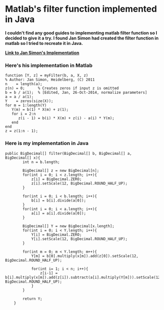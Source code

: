 # Matlab's filter function implemented in Java
**I couldn't find any good guides to implementing matlab filter function so I decided to give it a try. I found Jan Simon had created the filter function in matlab so I tried to recreate it in Java.**

**[Link to Jan Simon's Implementation](https://www.mathworks.com/matlabcentral/answers/9900-use-filter-constants-to-hard-code-filter)**

### Here's his implementation in Matlab
```
function [Y, z] = myFilter(b, a, X, z)
% Author: Jan Simon, Heidelberg, (C) 2011
n    = length(a);
z(n) = 0;      % Creates zeros if input z is omitted
b = b / a(1);  % [Edited, Jan, 26-Oct-2014, normalize parameters]
a = a / a(1);
Y    = zeros(size(X));
for m = 1:length(Y)
   Y(m) = b(1) * X(m) + z(1);
   for i = 2:n
      z(i - 1) = b(i) * X(m) + z(i) - a(i) * Y(m);
   end
end
z = z(1:n - 1);
```

### Here is my implementation in Java
```
public BigDecimal[] filter(BigDecimal[] b, BigDecimal[] a, BigDecimal[] x){
		int n = b.length;
		
		BigDecimal[] z = new BigDecimal[n];
		for(int i = 0; i < z.length; i++){
			z[i] = BigDecimal.ZERO;
			z[i].setScale(12, BigDecimal.ROUND_HALF_UP);
		}
		
		for(int i = 0; i < b.length; i++){
			b[i] = b[i].divide(a[0]);
		}
		for(int i = 0; i < a.length; i++){
			a[i] = a[i].divide(a[0]);
		}
		
		BigDecimal[] Y = new BigDecimal[x.length];
		for(int i = 0; i < Y.length; i++){
			Y[i] = BigDecimal.ZERO;
			Y[i].setScale(12, BigDecimal.ROUND_HALF_UP);
		}
		
		for(int m = 0; m < Y.length; m++){
			Y[m] = b[0].multiply(x[m]).add(z[0]).setScale(12, BigDecimal.ROUND_HALF_UP);
         
			for(int i= 1; i < n; i++){
				z[i-1] = b[i].multiply(x[m]).add(z[i]).subtract(a[i].multiply(Y[m])).setScale(12, BigDecimal.ROUND_HALF_UP);	
			}
		}
		
		return Y;
	}
   ```
